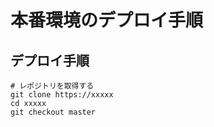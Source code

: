 # 本番環境のデプロイ手順

## デプロイ手順

```
# レポジトリを取得する
git clone https://xxxxx
cd xxxxx
git checkout master
```
